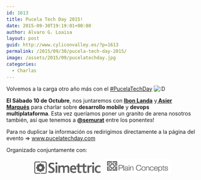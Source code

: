 ```yaml
---
id: 1613
title: Pucela Tech Day 2015!
date: 2015-09-30T19:19:01+00:00
author: Alvaro G. Loaisa
layout: post
guid: http://www.cyliconvalley.es/?p=1613
permalink: /2015/09/30/pucela-tech-day-2015/
image: /assets/2015/09/pucelatechday.jpg
categories:
  - Charlas
---
```

Volvemos a la carga otro año más con el <a href="http://www.pucelatechday.com/" target="_blank">#PucelaTechDay</a> <img src="http://www.cyliconvalley.es/wp-includes/images/smilies/icon_biggrin.gif" alt=":D" class="wp-smiley" />

**El Sábado 10 de Octubre**, nos juntaremos con <a href="https://twitter.com/ibonilm" target="_blank"><strong>Ibon Landa</strong></a> y<a href="https://twitter.com/asiermarques" target="_blank"><strong> Asier Marqués</strong></a> para charlar sobre **desarrollo mobile** y **devops multiplataforma**. Esta vez queríamos poner un granito de arena nosotros también, así que tenemos a **<a href="https://twitter.com/semurat" target="_blank">@semurat</a>** entre los ponentes!

Para no duplicar la información os redirigímos directamente a la página del evento => <a href="http://www.pucelatechday.com" target="_blank">www.pucelatechday.com</a>

Organizado conjuntamente con:

<p style="text-align: center;">
  <a href="http://simettric.com/" target="_blank"><img class="alignnone wp-image-1616 size-full" src="/assets/2015/09/logo.png" alt="logo" width="175" height="33" /></a>  <a href="http://plainconcepts.com/" target="_blank"><img class="alignnone wp-image-1617 size-full" src="/assets/2015/09/plain-concepts.png" alt="plain-concepts" width="175" height="41" /></a>
</p>

&nbsp;

&nbsp;